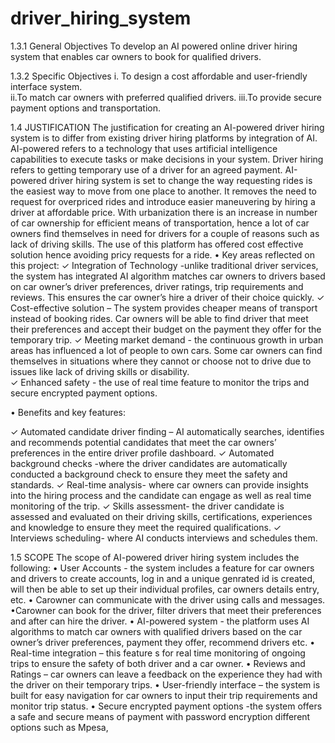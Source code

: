 # driver_hiring_system

1.3.1 General Objectives
To develop an AI powered online driver hiring system that enables car owners to book for 
qualified drivers. 

1.3.2 Specific Objectives 
i. To design a cost affordable and user-friendly interface system.  
ii.To match car owners with preferred qualified drivers. 
iii.To provide secure payment options and transportation.


1.4 JUSTIFICATION 
The justification for creating an AI-powered driver hiring system is to differ from existing driver 
hiring platforms by integration of AI.  AI-powered refers to a technology that uses artificial 
intelligence capabilities to execute tasks or make decisions in your system. Driver hiring refers to 
getting temporary use of a driver for an agreed payment. AI-powered driver hiring system is set 
to change the way requesting rides is the easiest way to move from one place to another. It 
removes the need to request for overpriced rides and introduce easier maneuvering by hiring a 
driver at affordable price. 
With urbanization there is an increase in number of car ownership for efficient means of 
transportation, hence a lot of car owners find themselves in need for drivers for a couple of 
reasons such as lack of driving skills. The use of this platform has offered cost effective solution 
hence avoiding pricy requests for a ride. 
• Key areas reflected on this project: 
✓ Integration of Technology -unlike traditional driver services, the system has integrated AI 
algorithm matches car owners to drivers based on car owner’s driver preferences, driver 
ratings, trip requirements and reviews. This ensures the car owner’s hire a driver of their 
choice quickly. 
✓ Cost-effective solution – The system provides cheaper means of transport instead of 
booking rides. Car owners will be able to find driver that meet their preferences and 
accept their budget on the payment they offer for the temporary trip. 
✓ Meeting market demand - the continuous growth in urban areas has influenced a lot of 
people to own cars. Some car owners can find themselves in situations where they cannot 
or choose not to drive due to issues like lack of driving skills or disability.  
✓ Enhanced safety - the use of real time feature to monitor the trips and secure encrypted 
payment options. 

• Benefits and key features: 

✓ Automated candidate driver finding – AI automatically searches, identifies and 
recommends potential candidates that meet the car owners’ preferences in the 
entire driver profile dashboard. 
✓ Automated background checks -where the driver candidates are automatically 
conducted a background check to ensure they meet the safety and standards. 
✓ Real-time analysis- where car owners can provide insights into the hiring process 
and the candidate can engage as well as real time monitoring of the trip. 
✓ Skills assessment- the driver candidate is assessed and evaluated on their driving 
skills, certifications, experiences and knowledge to ensure they meet the required 
qualifications. 
✓ Interviews scheduling- where AI conducts interviews and schedules them. 

1.5 SCOPE 
The scope of AI-powered driver hiring system includes the following: 
• User Accounts - the system includes a feature for car owners and drivers to create 
accounts, log in and a unique genrated id is created, will then be able to set up their individual profiles, car owners details 
entry, etc.
• Carowner can communicate with the driver using calls and messages.
•Carowner can book for the driver, filter drivers that meet their preferences and after can hire the driver.
• AI-powered system - the platform uses AI algorithms to match car owners with qualified 
drivers based on the car owner’s driver preferences, payment they offer, recommend 
drivers etc. 
• Real-time integration – this feature s for real time monitoring of ongoing trips to ensure 
the safety of both driver and a car owner. 
• Reviews and Ratings – car owners can leave a feedback on the experience they had with 
the driver on their temporary trips. 
• User-friendly interface – the system is built for easy navigation for car owners to input 
their trip requirements and monitor trip status. 
• Secure encrypted payment options -the system offers a safe and secure means of payment 
with password encryption different options such as Mpesa, 
